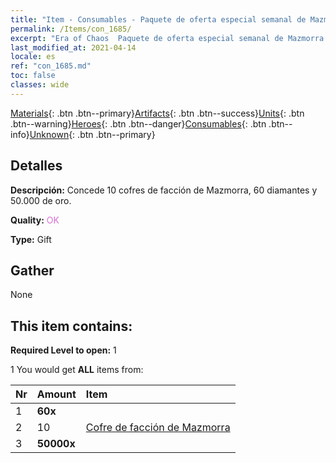 ```yaml
---
title: "Item - Consumables - Paquete de oferta especial semanal de Mazmorra B"
permalink: /Items/con_1685/
excerpt: "Era of Chaos  Paquete de oferta especial semanal de Mazmorra B"
last_modified_at: 2021-04-14
locale: es
ref: "con_1685.md"
toc: false
classes: wide
---
```

 [Materials](/es/Items/){: .btn .btn--primary}[Artifacts](/es/Items/Artifacts/){: .btn .btn--success}[Units](/es/Items/Units/){: .btn .btn--warning}[Heroes](/es/Items/Heroes/){: .btn .btn--danger}[Consumables](/es/Items/Consumables/){: .btn .btn--info}[Unknown](/es/Items/Unknown/){: .btn .btn--primary}

## Detalles
 **Descripción:** Concede 10 cofres de facción de Mazmorra, 60 diamantes y 50.000 de oro.

 **Quality:** <span style="color: #DA70D6">OK</span>

 **Type:** Gift

## Gather

  None

## This item contains:

 **Required Level to open:** 1

 1 You would get **ALL** items  from:

  | Nr | Amount |     Item    |
  |:---|:-------|:------------|
  | 1 |  **60x** | <i class="fas fa-gem"/> |  | 
  | 2 | 10 | [Cofre de facción de Mazmorra](/es/Items/con_1276/) | 
  | 3 |  **50000x** | <i class="fas fa-coins"/> |  | 
